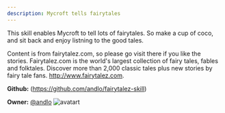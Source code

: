 ```yaml
---
description: Mycroft tells fairytales
---
```

This skill enables Mycroft to tell lots of fairytales. So make a cup of coco, and sit back and enjoy listning to the good tales.

Content is from fairytalez.com, so please go visit there if you like the stories.
Fairytalez.com is the world's largest collection of fairy tales, fables and folktales. Discover more than 2,000 classic tales plus new stories by fairy tale fans.
http://www.fairytalez.com.

**Github:** (https://github.com/andlo/fairytalez-skill)

**Owner:** [@andlo](https://github.com/andlo) ![avatart](https://avatars2.githubusercontent.com/u/3314671?v=4)

